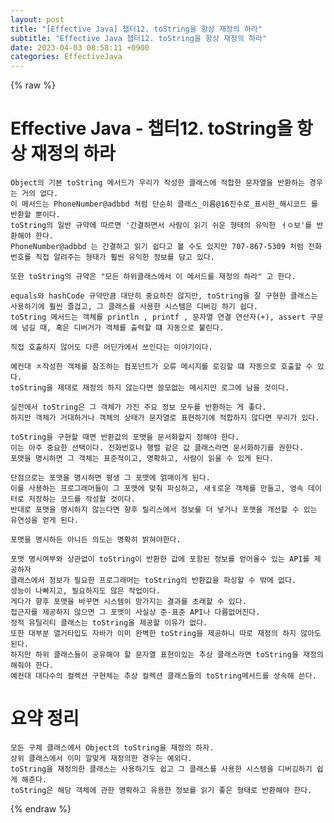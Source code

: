 ```yaml
---  
layout: post  
title: "[Effective Java] 챕터12. toString을 항상 재정의 하라"  
subtitle: "Effective Java 챕터12. toString을 항상 재정의 하라"  
date: 2023-04-03 08:58:11 +0900  
categories: EffectiveJava  
---  
```

{% raw %}  
# Effective Java - 챕터12. toString을 항상 재정의 하라  
  
	Object의 기본 toString 메서드가 우리가 작성한 클래스에 적합한 문자열을 반환하는 경우는 거의 없다.  
	이 메서드는 PhoneNumber@adbbd 처럼 단순히 클래스_이름@16진수로_표시한_해시코드 를 반환할 뿐이다.  
	toString의 일반 규약에 따르면 '간결하면서 사람이 읽기 쉬운 형태의 유익한 ㅓㅇ보'를 반환해야 한다.  
	PhoneNumber@adbbd 는 간결하고 읽기 쉽다고 볼 수도 있지만 707-867-5309 처럼 전화번호를 직접 알려주는 형태가 훨씬 유익한 정보를 담고 있다.  
  
	또한 toString의 규약은 "모든 하위클래스에서 이 메서드를 재정의 하라" 고 한다.  
  
	equals와 hashCode 규약만큼 대단히 중요하진 않지만, toString을 잘 구현한 클래스는 사용하기에 훨씬 즐겁고, 그 클래스를 사용한 시스템은 디버깅 하기 쉽다.  
	toString 메서드는 객체를 println , printf , 문자열 연결 연산자(+), assert 구문에 넘길 때, 혹은 디버거가 객체를 출력할 떄 자동으로 불린다.  
  
	직접 호출하지 않어도 다른 어딘가에서 쓰인다는 이야기이다.  
  
	예컨대 ㅈ작성한 객체를 참조하는 컴포넌트가 오류 메시지를 로깅할 떄 자동으로 호출할 수 있다.  
	toString을 제대로 재정의 하지 않는다면 쓸모없는 메시지만 로그에 남을 것이다.  
  
	실전에서 toString은 그 객체가 가진 주요 정보 모두를 반환하는 게 좋다.  
	하지만 객체가 거대하거나 객체의 상태가 문자열로 표현하기에 적합하지 않다면 무리가 있다.  
  
	toString을 구현할 때면 반환값의 포맷을 문서화할지 정해야 한다.  
	이는 아주 중요한 선택이다. 전화번호나 행렬 같은 값 클래스라면 문서화하기를 권한다.  
	포맷을 명시하면 그 객체는 표준적이고, 명확하고, 사람이 읽을 수 있게 된다.  
  
	단점으로는 포맷을 명시하면 평생 그 포맷에 얽매이게 된다.  
	이를 사용하는 프로그래머들이 그 포맷에 맞춰 파싱하고, 새ㅔ로운 객체를 만들고, 영속 데이터로 저장하는 코드를 작성할 것이다.  
	반대로 포맷을 명시하지 않는다면 향후 릴리스에서 정보를 더 넣거나 포맷을 개선할 수 있는 유연성을 얻게 된다.  
  
	포맷을 명시하든 아니든 의도는 명확히 밝혀야한다.  
  
	포맷 명시여부와 상관없이 toString이 반환한 값에 포함된 정보를 얻어올수 있는 API를 제공하자  
	클래스에서 정보가 필요한 프로그래머는 toString의 반환값을 파싱할 수 밖에 없다.  
	성능이 나빠지고, 필요하지도 않은 작업이다.  
	게다가 향후 포맷을 바꾸면 시스템이 망가지는 결과를 초래할 수 있다.  
	접근자를 제공하지 않으면 그 포맷이 사실상 준-표준 API나 다름없어진다.  
	정적 유틸리티 클래스는 toString을 제공할 이유가 없다.  
	또한 대부분 열거타입도 자바가 이미 완벽한 toString을 제공하니 따로 재정의 하지 않아도 된다.  
	하지만 하위 클래스들이 공유해야 할 문자열 표현이있는 추상 클래스라면 toString을 재정의해줘야 한다.  
	예컨대 대다수의 컬렉션 구현체는 추상 컬렉션 클래스들의 toString메서드를 상속해 쓴다.  
  
# 요약 정리  
	모든 구체 클래스에서 Object의 toString을 재정의 하자.  
	상위 클래스에서 이미 알맞게 재정의한 경우는 예외다.  
	toString을 재정의한 클래스는 사용하기도 쉽고 그 클래스를 사용한 시스템을 디버깅하기 쉽게 해준다.  
	toString은 해당 객체에 관한 명확하고 유용한 정보를 읽기 좋은 형태로 반환해야 한다.  
{% endraw %}